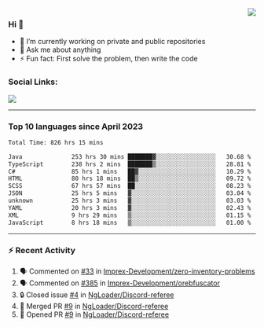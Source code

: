 <!--
<a href="https://wuffy.eu">
  <img align="right" src="https://github.com/ngloader/ngloader/blob/devcard/devcard.png" height="410" width="300" alt="NgLoader's Dev Card"/>
</a>
-->

<a href="https://wuffy.eu">
  <img align="right" src="https://github-readme-stats.vercel.app/api?username=ngloader&count_private=true&include_all_commits=true&show_icons=true&hide_rank=true&theme=dracula" />
</a>

### Hi 👋
- 🔭 I’m currently working on private and public repositories
- 💬 Ask me about anything
- ⚡ Fun fact: First solve the problem, then write the code

### Social Links:
<a href="https://discord.gg/jUtRU5Q">
  <img src="https://dcbadge.limes.pink/api/shield/128286216708685824?style=flat&theme=clean&compact=true" />
</a>

<!--
---

<div>
  <img src="https://github-readme-stats.vercel.app/api/wakatime?username=NgLoader&api_domain=wakapi.wuffy.dev&bg_color=282a36&title_color=ff6e96&icon_color=2F855A&text_color=ffffff&custom_title=Week%20Stats&layout=compact" />
</div>

---

<div>
  <img height="170" align="left" src="https://github-readme-stats.vercel.app/api?username=ngloader&count_private=true&include_all_commits=true&show_icons=true&theme=dracula" />
  <img src="https://github-readme-stats.vercel.app/api/top-langs/?username=ngloader&layout=compact&theme=dracula" />
</div>

---

<a href="https://github.com/ryo-ma/github-profile-trophy">
  <img width=800 src="https://github-profile-trophy.vercel.app/?username=ngloader&column=8&theme=dracula&no-frame=true"/>
</a>
-->

---

### Top 10 languages since April 2023

<!--START_SECTION:waka-->

```txt
Total Time: 826 hrs 15 mins

Java              253 hrs 30 mins ███████▓░░░░░░░░░░░░░░░░░   30.68 %
TypeScript        238 hrs 2 mins  ███████▒░░░░░░░░░░░░░░░░░   28.81 %
C#                85 hrs 1 mins   ██▓░░░░░░░░░░░░░░░░░░░░░░   10.29 %
HTML              80 hrs 18 mins  ██▒░░░░░░░░░░░░░░░░░░░░░░   09.72 %
SCSS              67 hrs 57 mins  ██░░░░░░░░░░░░░░░░░░░░░░░   08.23 %
JSON              25 hrs 5 mins   ▓░░░░░░░░░░░░░░░░░░░░░░░░   03.04 %
unknown           25 hrs 3 mins   ▓░░░░░░░░░░░░░░░░░░░░░░░░   03.03 %
YAML              20 hrs 3 mins   ▓░░░░░░░░░░░░░░░░░░░░░░░░   02.43 %
XML               9 hrs 29 mins   ▒░░░░░░░░░░░░░░░░░░░░░░░░   01.15 %
JavaScript        8 hrs 18 mins   ▒░░░░░░░░░░░░░░░░░░░░░░░░   01.00 %
```

<!--END_SECTION:waka-->

---

### :zap: Recent Activity
<!--START_SECTION:activity-->
1. 🗣 Commented on [#33](https://github.com/Imprex-Development/zero-inventory-problems/issues/33#issuecomment-2359368714) in [Imprex-Development/zero-inventory-problems](https://github.com/Imprex-Development/zero-inventory-problems)
2. 🗣 Commented on [#385](https://github.com/Imprex-Development/orebfuscator/issues/385#issuecomment-2250248088) in [Imprex-Development/orebfuscator](https://github.com/Imprex-Development/orebfuscator)
3. 🔒 Closed issue [#4](https://github.com/NgLoader/Discord-referee/issues/4) in [NgLoader/Discord-referee](https://github.com/NgLoader/Discord-referee)
4. 🎉 Merged PR [#9](https://github.com/NgLoader/Discord-referee/pull/9) in [NgLoader/Discord-referee](https://github.com/NgLoader/Discord-referee)
5. 💪 Opened PR [#9](https://github.com/NgLoader/Discord-referee/pull/9) in [NgLoader/Discord-referee](https://github.com/NgLoader/Discord-referee)
<!--END_SECTION:activity-->
